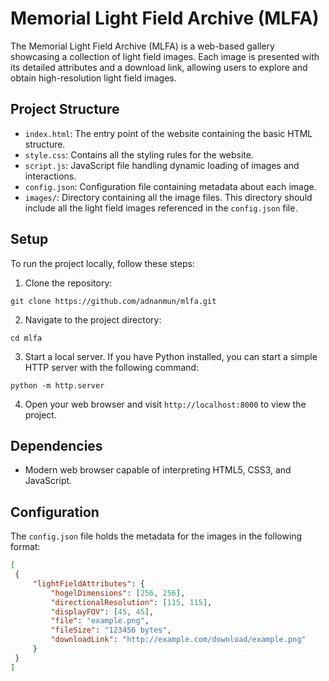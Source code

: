 # Memorial Light Field Archive (MLFA)

The Memorial Light Field Archive (MLFA) is a web-based gallery showcasing a collection of light field images. Each image is presented with its detailed attributes and a download link, allowing users to explore and obtain high-resolution light field images.

## Project Structure

- `index.html`: The entry point of the website containing the basic HTML structure.
- `style.css`: Contains all the styling rules for the website.
- `script.js`: JavaScript file handling dynamic loading of images and interactions.
- `config.json`: Configuration file containing metadata about each image.
- `images/`: Directory containing all the image files. This directory should include all the light field images referenced in the `config.json` file.

## Setup

To run the project locally, follow these steps:

1. Clone the repository:
```
git clone https://github.com/adnanmun/mlfa.git
```

2. Navigate to the project directory:
```
cd mlfa
```

3. Start a local server. If you have Python installed, you can start a simple HTTP server with the following command:
  ```
  python -m http.server
  ```

4. Open your web browser and visit `http://localhost:8000` to view the project.

## Dependencies

- Modern web browser capable of interpreting HTML5, CSS3, and JavaScript.

## Configuration

The `config.json` file holds the metadata for the images in the following format:

```json
[
 {
     "lightFieldAttributes": {
         "hogelDimensions": [256, 256],
         "directionalResolution": [115, 115],
         "displayFOV": [45, 45],
         "file": "example.png",
         "fileSize": "123456 bytes",
         "downloadLink": "http://example.com/download/example.png"
     }
 }
]
